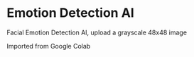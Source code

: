 # Emotion Detection AI

Facial Emotion Detection AI, upload a grayscale 48x48 image

Imported from Google Colab
